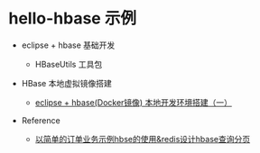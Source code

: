 # hello-hbase 示例
- eclipse + hbase 基础开发
	- HBaseUtils 工具包
- HBase 本地虚拟镜像搭建
	- [eclipse + hbase(Docker镜像) 本地开发环境搭建（一）](https://blog.csdn.net/qq_24452475/article/details/88089119)

- Reference
	- [以简单的订单业务示例hbse的使用&redis设计hbase查询分页](https://github.com/lingqibaobei/springboot-hbase)
